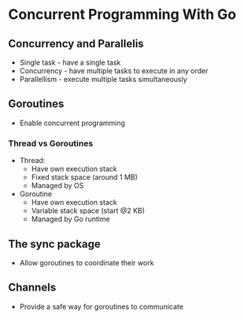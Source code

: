 # Concurrent Programming With Go

## Concurrency and Parallelis

- Single task - have a single task
- Concurrency - have multiple tasks to execute in any order
- Parallellism - execute multiple tasks simultaneously

## Goroutines

- Enable concurrent programming

### Thread vs Goroutines

- Thread:
  - Have own execution stack
  - Fixed stack space (around 1 MB)
  - Managed by OS
- Goroutine
  - Have own execution stack
  - Variable stack space (start @2 KB)
  - Managed by Go runtime

## The sync package

- Allow goroutines to coordinate their work

## Channels

- Provide a safe way for goroutines to communicate